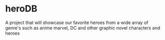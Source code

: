 # heroDB
A project that will showcase our favorite heroes from a wide array of genre's such as anime marvel, DC and other graphic novel characters and heroes

